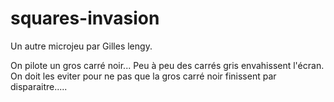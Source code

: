 # squares-invasion

Un autre microjeu par Gilles lengy.

On pilote un gros carré noir... Peu à peu des carrés gris envahissent l'écran.
On doit les eviter pour ne pas que la gros carré noir finissent par disparaitre.....
